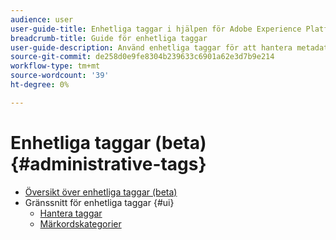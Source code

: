 ```yaml
---
audience: user
user-guide-title: Enhetliga taggar i hjälpen för Adobe Experience Platform
breadcrumb-title: Guide för enhetliga taggar
user-guide-description: Använd enhetliga taggar för att hantera metadata-taxonomier. Lär dig hur du skapar taggkategorier och taggar.
source-git-commit: de258d0e9fe8304b239633c6901a62e3d7b9e214
workflow-type: tm+mt
source-wordcount: '39'
ht-degree: 0%

---
```



# Enhetliga taggar (beta){#administrative-tags}

* [Översikt över enhetliga taggar (beta)](overview.md)
* Gränssnitt för enhetliga taggar {#ui}
   * [Hantera taggar](ui/managing-tags.md)
   * [Märkordskategorier](ui/tags-categories.md)

